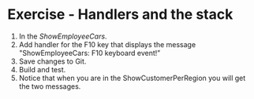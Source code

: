 ﻿# Exercise - Handlers and the stack

1.  In  the *ShowEmployeeCars*.
2.  Add handler for the F10 key that displays the message "ShowEmployeeCars: F10 keyboard event!”
3.	Save changes to Git.
4.  Build and test.
4.  Notice that when you are in the ShowCustomerPerRegion you will get the two messages.
